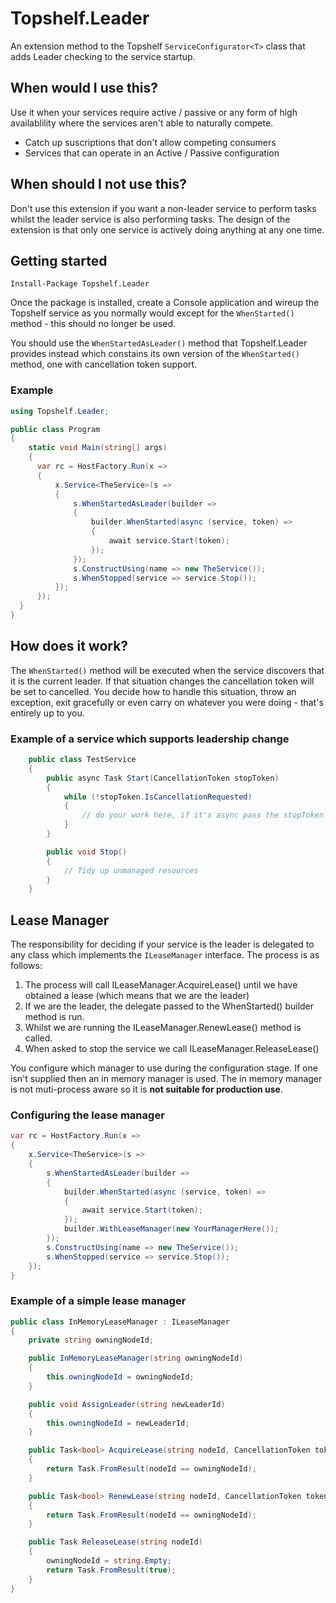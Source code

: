 # Topshelf.Leader

An extension method to the Topshelf `ServiceConfigurator<T>` class that adds Leader checking to the service startup.

## When would I use this?
Use it when your services require active / passive or any form of high availablility where the services aren't able to naturally compete. 

* Catch up suscriptions that don't allow competing consumers
* Services that can operate in an Active / Passive configuration

## When should I not use this?
Don't use this extension if you want a non-leader service to perform tasks whilst the leader service is also performing tasks. The design of the extension is that only one service is actively doing anything at any one time.

## Getting started
```
Install-Package Topshelf.Leader
```

Once the package is installed, create a Console application and wireup the Topshelf service as you normally would except for the `WhenStarted()` method - this should no longer be used. 

You should use the `WhenStartedAsLeader()` method that Topshelf.Leader provides instead which constains its own version of the `WhenStarted()` method, one with cancellation token support.

### Example
```c#
using Topshelf.Leader;

public class Program
{
    static void Main(string[] args)
    {
      var rc = HostFactory.Run(x =>
      {
          x.Service<TheService>(s =>
          {
              s.WhenStartedAsLeader(builder =>
              {
                  builder.WhenStarted(async (service, token) =>
                  {
                      await service.Start(token);
                  });
              });
              s.ConstructUsing(name => new TheService());
              s.WhenStopped(service => service.Stop());
          });
      });
  }
}
```

## How does it work?

The `WhenStarted()` method will be executed when the service discovers that it is the current leader. If that situation changes the cancellation token will be set to cancelled. You decide how to handle this situation, throw an exception, exit gracefully or even carry on whatever you were doing - that's entirely up to you.

### Example of a service which supports leadership change
```c#
    public class TestService
    {
        public async Task Start(CancellationToken stopToken)
        {
            while (!stopToken.IsCancellationRequested)
            {
                // do your work here, if it's async pass the stopToken to it
            }
        }

		public void Stop()
        {
            // Tidy up unmanaged resources
        }
    }
```

## Lease Manager

The responsibility for deciding if your service is the leader is delegated to any class which implements the `ILeaseManager` interface. The process is 
as follows:

1. The process will call ILeaseManager.AcquireLease() until we have obtained a lease (which means that we are the leader)
2. If we are the leader, the delegate passed to the WhenStarted() builder method is run.
3. Whilst we are running the ILeaseManager.RenewLease() method is called.
4. When asked to stop the service we call ILeaseManager.ReleaseLease()

You configure which manager to use during the configuration stage. If one isn't supplied then an in memory manager is used. The in memory manager is not muti-process aware so it is **not suitable for production use**. 

### Configuring the lease manager
```c#
var rc = HostFactory.Run(x =>
{
    x.Service<TheService>(s =>
    {
        s.WhenStartedAsLeader(builder =>
        {
            builder.WhenStarted(async (service, token) =>
            {
                await service.Start(token);
            });
            builder.WithLeaseManager(new YourManagerHere());
        });
        s.ConstructUsing(name => new TheService());
        s.WhenStopped(service => service.Stop());
    });
}
```

### Example of a simple lease manager
```c#
public class InMemoryLeaseManager : ILeaseManager
{
    private string owningNodeId;

    public InMemoryLeaseManager(string owningNodeId)
    {
        this.owningNodeId = owningNodeId;
    }

    public void AssignLeader(string newLeaderId)
    {
        this.owningNodeId = newLeaderId;
    }

    public Task<bool> AcquireLease(string nodeId, CancellationToken token)
    {
        return Task.FromResult(nodeId == owningNodeId);
    }

    public Task<bool> RenewLease(string nodeId, CancellationToken token)
    {
        return Task.FromResult(nodeId == owningNodeId);
    }

    public Task ReleaseLease(string nodeId)
    {
		owningNodeId = string.Empty;
        return Task.FromResult(true);
    }
}
```
